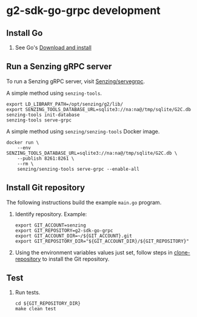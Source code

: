# g2-sdk-go-grpc development

## Install Go

1. See Go's [Download and install](https://go.dev/doc/install)

## Run a Senzing gRPC server

To run a Senzing gRPC server, visit
[Senzing/servegrpc](https://github.com/senzing-garage/servegrpc).

A simple method using `senzing-tools`.

```console
export LD_LIBRARY_PATH=/opt/senzing/g2/lib/
export SENZING_TOOLS_DATABASE_URL=sqlite3://na:na@/tmp/sqlite/G2C.db
senzing-tools init-database
senzing-tools serve-grpc

```

A simple method using `senzing/senzing-tools` Docker image.

```console
docker run \
    --env SENZING_TOOLS_DATABASE_URL=sqlite3://na:na@/tmp/sqlite/G2C.db \
    --publish 8261:8261 \
    --rm \
    senzing/senzing-tools serve-grpc --enable-all

```

## Install Git repository

The following instructions build the example `main.go` program.

1. Identify repository.
   Example:

    ```console
    export GIT_ACCOUNT=senzing
    export GIT_REPOSITORY=g2-sdk-go-grpc
    export GIT_ACCOUNT_DIR=~/${GIT_ACCOUNT}.git
    export GIT_REPOSITORY_DIR="${GIT_ACCOUNT_DIR}/${GIT_REPOSITORY}"

    ```

1. Using the environment variables values just set, follow steps in [clone-repository](https://github.com/senzing-garage/knowledge-base/blob/main/HOWTO/clone-repository.md) to install the Git repository.

## Test

1. Run tests.

    ```console
    cd ${GIT_REPOSITORY_DIR}
    make clean test

    ```
